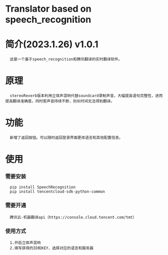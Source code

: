 # Translator based on speech_recognition
# 简介(2023.1.26) v1.0.1
      这是一个基于speech_recognition和腾讯翻译的实时翻译软件。
# 原理
      stereoReverb版本利用立体声混响代替soundcard录制声音，大幅提高语句完整性，进而提高翻译准确度。同时若声音持续不断，则长时间无法得到翻译。
# 功能
      新增了返回按钮。可以随时返回登录界面更改语言和其他配置信息。
# 使用
### 需要安装
      pip install SpeechRecognition
      pip install tencentcloud-sdk-python-common
### 需要开通
      腾讯云-机器翻译api（https://console.cloud.tencent.com/tmt）
### 使用方式
      1.开启立体声混响
      2.填写获得的ID和KEY，选择对应的语言和服务器
